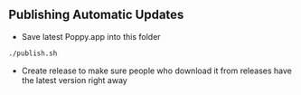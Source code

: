 ## Publishing Automatic Updates

- Save latest Poppy.app into this folder

```sh
./publish.sh
```

- Create release to make sure people who download it from releases have the latest version right away
